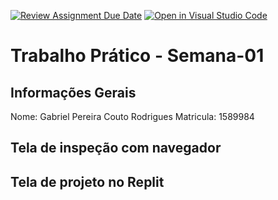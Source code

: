 [![Review Assignment Due Date](https://classroom.github.com/assets/deadline-readme-button-22041afd0340ce965d47ae6ef1cefeee28c7c493a6346c4f15d667ab976d596c.svg)](https://classroom.github.com/a/fWV9gbnp)
[![Open in Visual Studio Code](https://classroom.github.com/assets/open-in-vscode-2e0aaae1b6195c2367325f4f02e2d04e9abb55f0b24a779b69b11b9e10269abc.svg)](https://classroom.github.com/online_ide?assignment_repo_id=18194283&assignment_repo_type=AssignmentRepo)
# Trabalho Prático - Semana-01

## Informações Gerais
Nome: Gabriel Pereira Couto Rodrigues
Matricula: 1589984

## Tela de inspeção com navegador


## Tela de projeto no Replit
